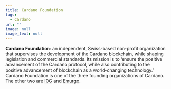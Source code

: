 ```yaml
---
title: Cardano Foundation
tags:
  - Cardano
url: ""
image: null
image_text: null
---
```


**Cardano Foundation**: an independent, Swiss-based non-profit organization that supervises the development of the Cardano blockchain, while shaping legislation and commercial standards. Its mission is to ‘ensure the positive advancement of the Cardano protocol, while also contributing to the positive advancement of blockchain as a world-changing technology.’ Cardano Foundation is one of the three founding organizations of Cardano. The other two are [IOG](https://www.essentialcardano.io/glossary/iog) and [Emurgo](https://www.essentialcardano.io/glossary/emurgo).

